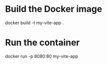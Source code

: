 # Build the Docker image
docker build -t my-vite-app .

# Run the container
docker run -p 8080:80 my-vite-app

